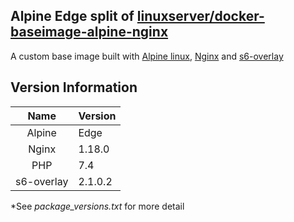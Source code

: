 ## Alpine Edge split of [linuxserver/docker-baseimage-alpine-nginx](https://github.com/linuxserver/docker-baseimage-alpine-nginx/)

[appurl]: https://alpinelinux.org
[nginxurl]: http://nginx.org/en/
[s6overlay]: https://github.com/just-containers/s6-overlay

A custom base image built with [Alpine linux][appurl], [Nginx][nginxurl] and [s6-overlay][s6overlay]

## Version Information
| Name | Version |
| :---: | --- |
| Alpine | Edge |
| Nginx | 1.18.0 |
| PHP | 7.4 |
| s6-overlay | 2.1.0.2 |

*See *package_versions.txt* for more detail
